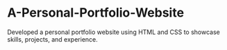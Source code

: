 # A-Personal-Portfolio-Website
Developed a personal portfolio website using HTML and CSS to showcase skills, projects, and experience.
